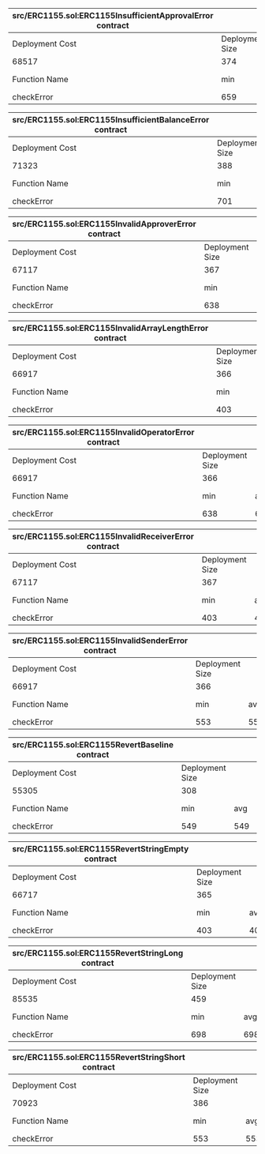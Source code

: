  
| src/ERC1155.sol:ERC1155InsufficientApprovalError contract |                 |     |        |     |         |
| ----------------------------------------------------------|-----------------|-----|--------|-----|---------|
| Deployment Cost                                           | Deployment Size |     |        |     |         |
| 68517                                                     | 374             |     |        |     |         |
| Function Name                                             | min             | avg | median | max | # calls |
| checkError                                                | 659             | 659 | 659    | 659 | 1       |
 
 
| src/ERC1155.sol:ERC1155InsufficientBalanceError contract |                 |     |        |     |         |
| ---------------------------------------------------------|-----------------|-----|--------|-----|---------|
| Deployment Cost                                          | Deployment Size |     |        |     |         |
| 71323                                                    | 388             |     |        |     |         |
| Function Name                                            | min             | avg | median | max | # calls |
| checkError                                               | 701             | 701 | 701    | 701 | 1       |
 
 
| src/ERC1155.sol:ERC1155InvalidApproverError contract |                 |     |        |     |         |
| -----------------------------------------------------|-----------------|-----|--------|-----|---------|
| Deployment Cost                                      | Deployment Size |     |        |     |         |
| 67117                                                | 367             |     |        |     |         |
| Function Name                                        | min             | avg | median | max | # calls |
| checkError                                           | 638             | 638 | 638    | 638 | 1       |
 
 
| src/ERC1155.sol:ERC1155InvalidArrayLengthError contract |                 |     |        |     |         |
| --------------------------------------------------------|-----------------|-----|--------|-----|---------|
| Deployment Cost                                         | Deployment Size |     |        |     |         |
| 66917                                                   | 366             |     |        |     |         |
| Function Name                                           | min             | avg | median | max | # calls |
| checkError                                              | 403             | 403 | 403    | 403 | 1       |
 
 
| src/ERC1155.sol:ERC1155InvalidOperatorError contract |                 |     |        |     |         |
| -----------------------------------------------------|-----------------|-----|--------|-----|---------|
| Deployment Cost                                      | Deployment Size |     |        |     |         |
| 66917                                                | 366             |     |        |     |         |
| Function Name                                        | min             | avg | median | max | # calls |
| checkError                                           | 638             | 638 | 638    | 638 | 1       |
 
 
| src/ERC1155.sol:ERC1155InvalidReceiverError contract |                 |     |        |     |         |
| -----------------------------------------------------|-----------------|-----|--------|-----|---------|
| Deployment Cost                                      | Deployment Size |     |        |     |         |
| 67117                                                | 367             |     |        |     |         |
| Function Name                                        | min             | avg | median | max | # calls |
| checkError                                           | 403             | 403 | 403    | 403 | 1       |
 
 
| src/ERC1155.sol:ERC1155InvalidSenderError contract |                 |     |        |     |         |
| ---------------------------------------------------|-----------------|-----|--------|-----|---------|
| Deployment Cost                                    | Deployment Size |     |        |     |         |
| 66917                                              | 366             |     |        |     |         |
| Function Name                                      | min             | avg | median | max | # calls |
| checkError                                         | 553             | 553 | 553    | 553 | 1       |
 
 
| src/ERC1155.sol:ERC1155RevertBaseline contract |                 |     |        |     |         |
| -----------------------------------------------|-----------------|-----|--------|-----|---------|
| Deployment Cost                                | Deployment Size |     |        |     |         |
| 55305                                          | 308             |     |        |     |         |
| Function Name                                  | min             | avg | median | max | # calls |
| checkError                                     | 549             | 549 | 549    | 549 | 1       |
 
 
| src/ERC1155.sol:ERC1155RevertStringEmpty contract |                 |     |        |     |         |
| --------------------------------------------------|-----------------|-----|--------|-----|---------|
| Deployment Cost                                   | Deployment Size |     |        |     |         |
| 66717                                             | 365             |     |        |     |         |
| Function Name                                     | min             | avg | median | max | # calls |
| checkError                                        | 403             | 403 | 403    | 403 | 1       |
 
 
| src/ERC1155.sol:ERC1155RevertStringLong contract |                 |     |        |     |         |
| -------------------------------------------------|-----------------|-----|--------|-----|---------|
| Deployment Cost                                  | Deployment Size |     |        |     |         |
| 85535                                            | 459             |     |        |     |         |
| Function Name                                    | min             | avg | median | max | # calls |
| checkError                                       | 698             | 698 | 698    | 698 | 1       |
 
 
| src/ERC1155.sol:ERC1155RevertStringShort contract |                 |     |        |     |         |
| --------------------------------------------------|-----------------|-----|--------|-----|---------|
| Deployment Cost                                   | Deployment Size |     |        |     |         |
| 70923                                             | 386             |     |        |     |         |
| Function Name                                     | min             | avg | median | max | # calls |
| checkError                                        | 553             | 553 | 553    | 553 | 1       |
 
 
 
